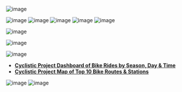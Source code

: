 ![image](https://user-images.githubusercontent.com/110440545/185351124-a89a0cde-1958-46dd-90aa-32007ee929a3.png)

![image](https://user-images.githubusercontent.com/110440545/185774783-040d6e35-d3ff-485a-8ee9-f5301ce3eab2.png)
![image](https://user-images.githubusercontent.com/110440545/185743670-7afd9b5f-644e-443f-8681-581eb5312b9c.png)
![image](https://user-images.githubusercontent.com/110440545/185774474-479038b8-0d83-4a61-ae0b-8c645896d2af.png)
![image](https://user-images.githubusercontent.com/110440545/185775189-2fc702d4-5e6b-4f6e-be66-ae15bfa33df9.png)
![image](https://user-images.githubusercontent.com/110440545/185775234-5bb8a37a-6ff9-4453-9226-f5f50280e219.png)

![image](https://user-images.githubusercontent.com/110440545/185775284-49ee852a-bb26-48f1-9b73-70c941787e80.png)

![image](https://user-images.githubusercontent.com/110440545/185775318-cf80f01d-66c6-4d03-b8fd-65682cb46a30.png)










![image](https://user-images.githubusercontent.com/110440545/185773735-14fd2a51-26cc-43dd-a5e7-6120546478f1.png)
* **[Cyclistic Project Dashboard of Bike Rides by Season, Day & Time](https://public.tableau.com/views/CyclisticProjectDashboardofBikeRidesbySeasonDayTime/DashboardRidesbyMonthDayTime?:language=en-US&:display_count=n&:origin=viz_share_link)**
* **[Cyclistic Project Map of Top 10 Bike Routes & Stations](https://public.tableau.com/views/CyclisticProjectMapofTop10BikeRoutesStations/DashboardMap?:language=en-US&:display_count=n&:origin=viz_share_link)**

![image](https://user-images.githubusercontent.com/110440545/185773567-59f18dc4-50a7-47f9-9809-bfad1091c165.png)
![image](https://user-images.githubusercontent.com/110440545/185773617-7f4421fd-e99b-47ee-b5cc-da0126abbd57.png)
